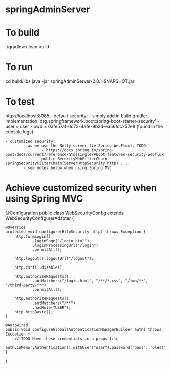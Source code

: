 # springAdminServer


# To build
./gradlew clean build


# To run
cd build/libs
java -jar springAdminServer-0.0.1-SNAPSHOT.jar


# To test
http://localhost:8085
    - default security:
            - simply add in build.gradle: implementation 'org.springframework.boot:spring-boot-starter-security'
            - user = user
            - pwd = 0afe57af-0c73-4afe-9b2d-ea56fcc257e8 (found in the console logs)


    - customized security:
            - as we use the Netty server (ie Spring WebFlux), TODO
                    - https://docs.spring.io/spring-boot/docs/current/reference/htmlsingle/#boot-features-security-webflux
                    public SecurityWebFilterChain springSecurityFilterChain(ServerHttpSecurity http) ....
            - see notes below when using Spring MVC


# Achieve customized security when using Spring MVC
@Configuration
public class WebSecurityConfig extends WebSecurityConfigurerAdapter {

    @Override
    protected void configure(HttpSecurity http) throws Exception {
        http.formLogin()
                .loginPage("/login.html")
                .loginProcessingUrl("/login")
                .permitAll();

        http.logout().logoutUrl("/logout");

        http.csrf().disable();

        http.authorizeRequests()
                .antMatchers("/login.html", "/**/*.css", "/img/**", "/third-party/**")
                .permitAll();

        http.authorizeRequests()
                .antMatchers("/**")
                .hasRole("USER");
        http.httpBasic();
    }

    @Autowired
    public void configureGlobal(AuthenticationManagerBuilder auth) throws Exception {
        // TODO Have these credentials in a props file
        auth.inMemoryAuthentication().withUser("user").password("pass").roles("USER");
    }
}
